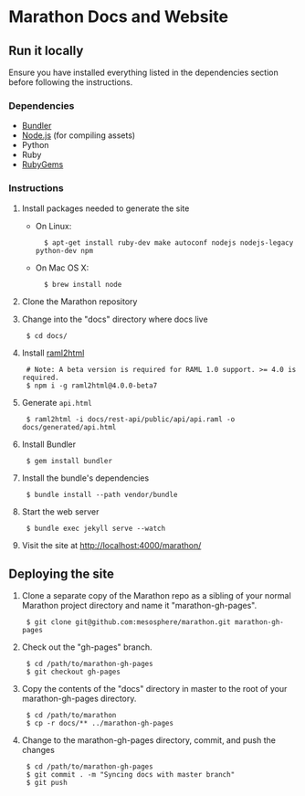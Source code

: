 # Marathon Docs and Website

## Run it locally

Ensure you have installed everything listed in the dependencies section before
following the instructions.

### Dependencies

* [Bundler](http://bundler.io/)
* [Node.js](http://nodejs.org/) (for compiling assets)
* Python
* Ruby
* [RubyGems](https://rubygems.org/)

### Instructions

1. Install packages needed to generate the site

    * On Linux:

            $ apt-get install ruby-dev make autoconf nodejs nodejs-legacy python-dev npm

    * On Mac OS X:

            $ brew install node

2. Clone the Marathon repository

3. Change into the "docs" directory where docs live

        $ cd docs/
        
4. Install [raml2html](https://www.npmjs.com/package/raml2html)

        # Note: A beta version is required for RAML 1.0 support. >= 4.0 is required.
        $ npm i -g raml2html@4.0.0-beta7
        
5. Generate `api.html`

        $ raml2html -i docs/rest-api/public/api/api.raml -o docs/generated/api.html

6. Install Bundler

        $ gem install bundler

7. Install the bundle's dependencies

        $ bundle install --path vendor/bundle

8. Start the web server

        $ bundle exec jekyll serve --watch

9. Visit the site at
   [http://localhost:4000/marathon/](http://localhost:4000/marathon/)

## Deploying the site

1. Clone a separate copy of the Marathon repo as a sibling of your normal
   Marathon project directory and name it "marathon-gh-pages".

        $ git clone git@github.com:mesosphere/marathon.git marathon-gh-pages

2. Check out the "gh-pages" branch.

        $ cd /path/to/marathon-gh-pages
        $ git checkout gh-pages

3. Copy the contents of the "docs" directory in master to the root of your
   marathon-gh-pages directory.

        $ cd /path/to/marathon
        $ cp -r docs/** ../marathon-gh-pages

4. Change to the marathon-gh-pages directory, commit, and push the changes

        $ cd /path/to/marathon-gh-pages
        $ git commit . -m "Syncing docs with master branch"
        $ git push
